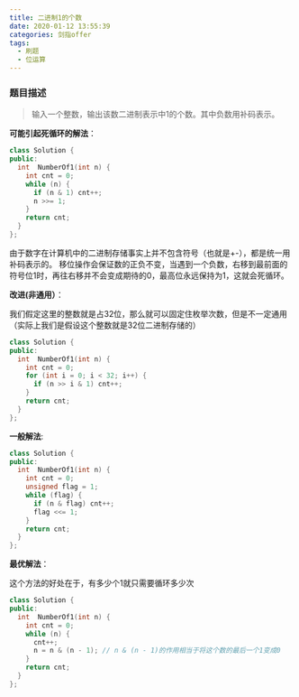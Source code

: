 ```yaml
---
title: 二进制1的个数
date: 2020-01-12 13:55:39
categories: 剑指offer
tags: 
  - 刷题
  - 位运算
---
```


### 题目描述

> 输入一个整数，输出该数二进制表示中1的个数。其中负数用补码表示。

<!--more-->

**可能引起死循环的解法**：

```C++
class Solution {
public:
  int  NumberOf1(int n) {
    int cnt = 0;
    while (n) {
      if (n & 1) cnt++;
      n >>= 1;
    }
    return cnt;
  }
};
```
由于数字在计算机中的二进制存储事实上并不包含符号（也就是+-），都是统一用补码表示的。
移位操作会保证数的正负不变，当遇到一个负数，右移到最前面的符号位1时，再往右移并不会变成期待的0，最高位永远保持为1，这就会死循环。


**改进(非通用）**：

我们假定这里的整数就是占32位，那么就可以固定住枚举次数，但是不一定通用（实际上我们是假设这个整数就是32位二进制存储的）

```C++
class Solution {
public:
  int  NumberOf1(int n) {
    int cnt = 0;
    for (int i = 0; i < 32; i++) {
      if (n >> i & 1) cnt++;
    }
    return cnt;
  }
};
```

**一般解法**:


```C++
class Solution {
public:
  int  NumberOf1(int n) {
    int cnt = 0;
    unsigned flag = 1;
    while (flag) {
      if (n & flag) cnt++;
      flag <<= 1;
    }
    return cnt;
  }
};
```
**最优解法**：

这个方法的好处在于，有多少个1就只需要循环多少次

```C++
class Solution {
public:
  int  NumberOf1(int n) {
    int cnt = 0;
    while (n) {
      cnt++;
      n = n & (n - 1); // n & (n - 1)的作用相当于将这个数的最后一个1变成0
    }
    return cnt;
  }
};
```
